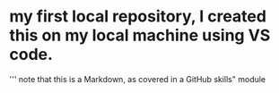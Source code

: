 # my first local repository, I created this on my local machine using VS code. 
'''
note that this is a Markdown, as covered in a GitHub skills" module